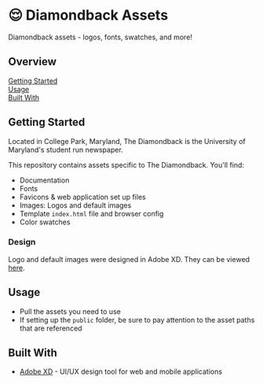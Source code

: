 # :relieved: Diamondback Assets

Diamondback assets - logos, fonts, swatches, and more!

## Overview

[Getting Started](#getting-started)  
[Usage](#usage)  
[Built With](#built-with)  

## Getting Started

Located in College Park, Maryland, The Diamondback is the University of
Maryland's student run newspaper.

This repository contains assets specific to The Diamondback. You'll find:

- Documentation
- Fonts
- Favicons & web application set up files
- Images: Logos and default images
- Template `index.html` file and browser config
- Color swatches

### Design

Logo and default images were designed in Adobe XD. They can be viewed [here][1].

## Usage

- Pull the assets you need to use
- If setting up the `public` folder, be sure to pay attention to the asset paths
  that are referenced

## Built With

- [Adobe XD][1] - UI/UX design tool for web and mobile applications

[1]: https://xd.adobe.com/spec/10edf96c-d708-4db0-799a-069ea7559223-66dc/grid
[2]: https://www.adobe.com/products/xd.html

